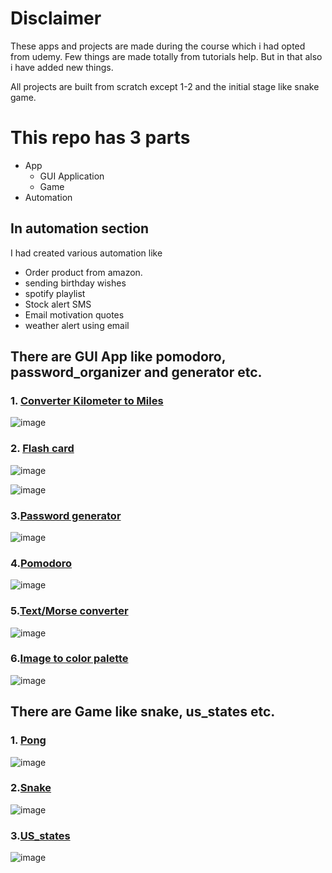 # Disclaimer
These apps and projects are made during the course which i had opted from udemy. Few things are made totally from tutorials help. But in that also i have added new things.

All projects are built from scratch except 1-2 and the initial stage like snake game.
# This repo has 3 parts
- App
  - GUI Application
  - Game
- Automation

## In automation section
I had created various automation like
  - Order product from amazon.
  - sending birthday wishes
  - spotify playlist
  - Stock alert SMS
  - Email motivation quotes
  - weather alert using email  

## There are GUI App like pomodoro, password_organizer and generator etc.

### 1. [Converter Kilometer to Miles](https://github.com/polonium31/python_projects/tree/main/APP/GUI/converter_km_miles)

![image](APP/GUI/converter_km_miles/image.png)

### 2. [Flash card](https://github.com/polonium31/python_projects/tree/main/APP/GUI/flash_card)

![image](APP/GUI/flash_card/image1.png)

![image](APP/GUI/flash_card/image2.png)

### 3.[Password generator](https://github.com/polonium31/python_projects/tree/main/APP/GUI/password_generator)

![image](APP/GUI/password_generator/image.png)

### 4.[Pomodoro](https://github.com/polonium31/python_projects/tree/main/APP/GUI/pomodoro)

![image](APP/GUI/pomodoro/image.png)

### 5.[Text/Morse converter](https://github.com/polonium31/python_projects/tree/main/APP/GUI/text_to_morse)

![image](APP/GUI/text_to_morse/1.png)

### 6.[Image to color palette](https://github.com/polonium31/Python_Projects/tree/master/APP/GUI/image_to_color)

![image](APP/GUI/image_to_color/image.jpeg)


## There are Game like snake, us_states etc.

### 1. [Pong](https://github.com/polonium31/python_projects/tree/main/APP/Game/pong)

![image](APP/Game/pong/image.png)

### 2.[Snake](https://github.com/polonium31/python_projects/tree/main/APP/Game/snake)

![image](APP/Game/snake/snake_video.gif)

### 3.[US_states](https://github.com/polonium31/python_projects/tree/main/APP/Game/us_states)

![image](APP/Game/us_states/image.png)
